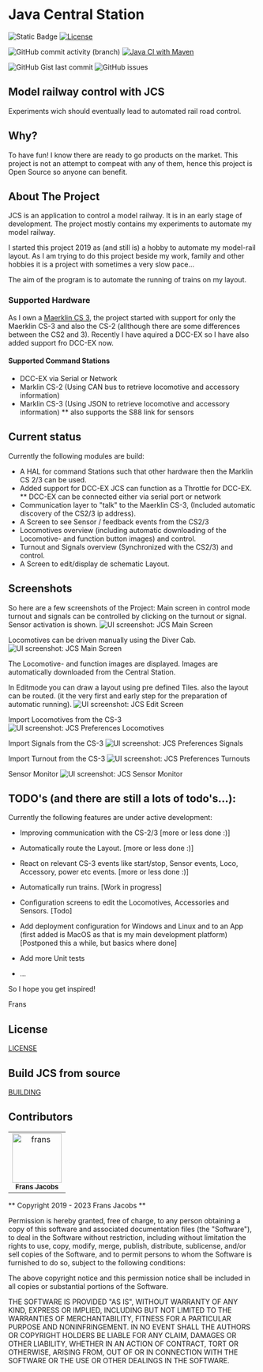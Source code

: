 # Java Central Station

![Static Badge](https://img.shields.io/badge/Model_Railroad-Automation-blue) [![License](https://img.shields.io/badge/License-Apache%202.0-blue.svg)](https://opensource.org/licenses/Apache-2.0) 

![GitHub commit activity (branch)](https://img.shields.io/github/commit-activity/m/fransjacobs/model-railway) [![Java CI with Maven](https://github.com/fransjacobs/model-railway/actions/workflows/maven.yml/badge.svg?branch=master)](https://github.com/fransjacobs/model-railway/actions/workflows/maven.yml)

![GitHub Gist last commit](https://img.shields.io/github/gist/last-commit/55ccec54ddb4630852deaceb07f5c42a)
 ![GitHub issues](https://img.shields.io/github/issues-raw/fransjacobs/model-railway)


## Model railway control with JCS
Experiments wich should eventually lead to automated rail road control.

## Why?
To have fun!
I know there are ready to go products on the market. This project is not an attempt to compeat with any of them,
hence this project is Open Source so anyone can benefit.

## About The Project
JCS is an application to control a model railway. It is in an early stage of development.
The project mostly contains my experiments to automate my model railway.

I started this project 2019 as (and still is) a hobby to automate my model-rail layout.
As I am trying to do this project beside my work, family and other hobbies it is a project with sometimes a very slow pace...

The aim of the program is to automate the running of trains on my layout.

### Supported Hardware
As I own a [Maerklin CS 3](https://www.marklin.nl/producten/details/article/60216), the project started with support
for only the Maerklin CS-3 and also the CS-2 (allthough there are some differences between the CS2 and 3).
Recently I have aquired a DCC-EX so I have also added support fro DCC-EX now.

#### Supported Command Stations
* DCC-EX via Serial or Network
* Marklin CS-2 (Using CAN bus to retrieve locomotive and accessory information)
* Marklin CS-3 (Using JSON to retrieve locomotive and accessory information)
** also supports the S88 link for sensors
 
## Current status
Currently the following modules are build:

* A HAL for command Stations such that other hardware then the Marklin CS 2/3 can be used.
* Added support for DCC-EX JCS can function as a Throttle for DCC-EX.
** DCC-EX can be connected either via serial port or network
* Communication layer to "talk" to the Maerklin CS-3, (Included automatic discovery of the CS2/3 ip address).
* A Screen to see Sensor / feedback events from the CS2/3
* Locomotives overview (including automatic downloading of the Locomotive- and function button images) and control.
* Turnout and Signals overview (Synchronized with the CS2/3) and control.
* A Screen to edit/display de schematic Layout.

## Screenshots
So here are a few screenshots of the Project:
Main screen in control mode turnout and signals can be controlled by clicking on the turnout or signal. 
Sensor activation is shown.
![UI screenshot: JCS Main Screen](assets/mainscreen.png?raw=true)

Locomotives can be driven manually using the Diver Cab.
![UI screenshot: JCS Main Screen](assets/driver_cab.png?raw=true)

The Locomotive- and function images are displayed. Images are automatically downloaded from the Central Station.

In Editmode you can draw a layout using pre defined Tiles.
also the layout can be routed. (it the very first and early step for the preparation of automatic running).
![UI screenshot: JCS Edit Screen](assets/mainscreen_edit_route.png?raw=true)

Import Locomotives from the CS-3
![UI screenshot: JCS Preferences Locomotives](assets/prefs_locomotives.png?raw=true)

Import Signals from the CS-3
![UI screenshot: JCS Preferences Signals](assets/prefs_signals.png?raw=true)

Import Turnout from the CS-3
![UI screenshot: JCS Preferences Turnouts](assets/prefs_turnouts.png?raw=true)

Sensor Monitor
![UI screenshot: JCS Sensor Monitor](assets/sensor_monitor.png?raw=true)

## TODO's (and there are still a lots of todo's...):

Currently the following features are under active development:
* Improving communication with the CS-2/3 [more or less done :)]
* Automatically route the Layout. [more or less done :)]
* React on relevant CS-3 events like start/stop, Sensor events, Loco, Accessory, power etc events. [more or less done :)]
* Automatically run trains. [Work in progress]

* Configuration screens to edit the Locomotives, Accessories and Sensors. [Todo]
* Add deployment configuration for Windows and Linux and to an App
  (first added is MacOS as that is my main development platform) [Postponed this a while, but basics where done]
* Add more Unit tests
* ...

So I hope you get inspired!

Frans

## License
[LICENSE](LICENSE.md)


## Build JCS from source
[BUILDING](BUILDING.md)

## Contributors

<table>
<tr>
    <td align="center">
        <a href="https://github.com/fransjacobs">
            <img src="https://avatars.githubusercontent.com/u/41232225?v=4" width="100;" alt="frans"/>
            <br />
            <sub><b>Frans Jacobs</b></sub>
        </a>
    </td>
</tr>
</table>


** Copyright 2019 - 2023 Frans Jacobs **

Permission is hereby granted, free of charge, to any person obtaining a copy of this software and associated documentation files (the "Software"),
to deal in the Software without restriction, including without limitation the rights to use, copy, modify, merge, publish, distribute, sublicense,
and/or sell copies of the Software, and to permit persons to whom the Software is furnished to do so, subject to the following conditions:

The above copyright notice and this permission notice shall be included in all copies or substantial portions of the Software.

THE SOFTWARE IS PROVIDED "AS IS", WITHOUT WARRANTY OF ANY KIND, EXPRESS OR IMPLIED, INCLUDING BUT NOT LIMITED TO THE WARRANTIES OF MERCHANTABILITY,
FITNESS FOR A PARTICULAR PURPOSE AND NONINFRINGEMENT. IN NO EVENT SHALL THE AUTHORS OR COPYRIGHT HOLDERS BE LIABLE FOR ANY CLAIM, DAMAGES OR OTHER LIABILITY,
WHETHER IN AN ACTION OF CONTRACT, TORT OR OTHERWISE, ARISING FROM, OUT OF OR IN CONNECTION WITH THE SOFTWARE OR THE USE OR OTHER DEALINGS IN THE SOFTWARE.
